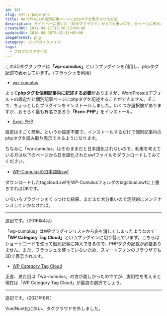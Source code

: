```yaml
---
id: 341
slug: entry-page-php
title: WordPressの個別記事ページにphpタグを表示させる方法
description: サイドバーに置いた「3Dタグクラウド」がとても重いので、全ページに表示させないようにしました。そのために使ったのが個別記事ページにphpタグを表示させるためのプラグインです。
createdAt: 2011-09-21T13:30:12+09:00
updatedAt: 2016-04-28T9:32:11+09:00
imageFormat: png
category: ブログカスタマイズ
tags:
  - ブログカスタマイズ
---
```


この3Dタグクラウドは<strong>「wp-cumulus」</strong>というプラグインを利用し、phpタグ記述で表示しています。（フラッシュを利用）

* <a href="http://wordpress.org/extend/plugins/wp-cumulus/" target="_blank">wp-cumulus</a>

よって<strong>phpタグを個別記事内に記述する必要</strong>がありますが、WordPressはデフォルトの設定だと個別記事ページにphpタグを記述することができません。そこで、ちょっとしたプラグインをインストールしました。いくつか選択肢がありますが、おそらく最も有名であろう<strong>「Exec-PHP」</strong>をインストール。

* <a href="http://wordpress.org/extend/plugins/exec-php/" target="_blank">Exec-PHP</a>

設定はすごく簡単。というか設定不要で、インストールするだけで個別記事内のphpタグを読み取り表示できるようになります。

ちなみに「wp-cumulus」はそのままだと日本語化されないので、利用を考えている方は以下のページから日本語化されたswfファイルをダウンロードしてみてください。

* <a href="http://darts-team.com/dartsblog/archives/391" target="_blank">WP-Cumulusの日本語版swf</a>

ダウンロードしたtagcloud.swfをWP-Cumulusフォルダのtagcloud.swfに上書きすればOKです。

いろいろプラグインをくっつけた結果、まだまだ大分重いので定期的にメンテナンスしていかなければ。

* * *

追記です。（2016年4月）

「wp-cumulus」はWPプラグインリストから姿を消してしまったようなので<strong>「WP Category Tag Cloud」</strong>というプラグインに切り替えています。こちらはショートコードを使って個別記事に挿入できるので、PHPタグの記載が必要ありません。また、フラッシュを使っていないため、スマートフォンのブラウザでも3Dで表示されます。

* <a href="https://ja.wordpress.org/plugins/wp-category-tag-could/" target="_blank">WP Category Tag Cloud</a>

正直、見た目は「wp-cumulus」の方が美しかったのですが、実用性を考えると現在は「WP Category Tag Cloud」が最良の選択でしょう。

* * *

追記です。（2021年8月）

Vue/Nuxt化に伴い、タグクラウドを外しました。

